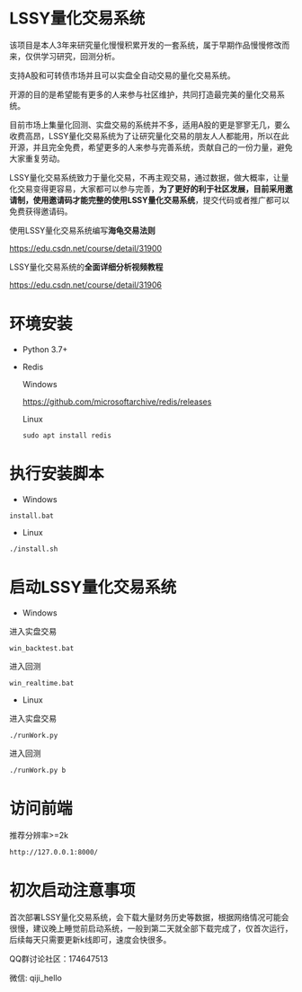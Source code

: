 # LSSY量化交易系统

该项目是本人3年来研究量化慢慢积累开发的一套系统，属于早期作品慢慢修改而来，仅供学习研究，回测分析。

支持A股和可转债市场并且可以实盘全自动交易的量化交易系统。

开源的目的是希望能有更多的人来参与社区维护，共同打造最完美的量化交易系统。

目前市场上集量化回测、实盘交易的系统并不多，适用A股的更是寥寥无几，要么收费高昂，LSSY量化交易系统为了让研究量化交易的朋友人人都能用，所以在此开源，并且完全免费，希望更多的人来参与完善系统，贡献自己的一份力量，避免大家重复劳动。

LSSY量化交易系统致力于量化交易，不再主观交易，通过数据，做大概率，让量化交易变得更容易，大家都可以参与完善，**为了更好的利于社区发展，目前采用邀请制，使用邀请码才能完整的使用LSSY量化交易系统**，提交代码或者推广都可以免费获得邀请码。

使用LSSY量化交易系统编写**海龟交易法则**

https://edu.csdn.net/course/detail/31900

LSSY量化交易系统的**全面详细分析视频教程**

https://edu.csdn.net/course/detail/31906


# 环境安装

  * Python 3.7+

  * Redis
  
    Windows
    
    https://github.com/microsoftarchive/redis/releases

    Linux

    ```
    sudo apt install redis
    ```

# 执行安装脚本

  * Windows

  ```
  install.bat
  ```

  * Linux

  ```
  ./install.sh
  ```

# 启动LSSY量化交易系统

  * Windows

  进入实盘交易

  ```
  win_backtest.bat
  ```

  进入回测

  ```
  win_realtime.bat
  ```

  * Linux

  进入实盘交易

  ```
  ./runWork.py
  ```

  进入回测

  ```
  ./runWork.py b
  ```

# 访问前端

  推荐分辨率>=2k

  ```
  http://127.0.0.1:8000/
  ```

# 初次启动注意事项

首次部署LSSY量化交易系统，会下载大量财务历史等数据，根据网络情况可能会很慢，建议晚上睡觉前启动系统，一般到第二天就全部下载完成了，仅首次运行，后续每天只需要更新k线即可，速度会快很多。

QQ群讨论社区：174647513

微信: qiji_hello




